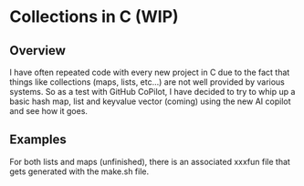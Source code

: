 # Collections in C (WIP)
## Overview
I have often repeated code with every new project in C due to the fact that things like collections (maps, lists, etc...) are not well provided by various systems. So as a test with GitHub CoPilot, I have decided to try to whip up a basic hash map, list and keyvalue vector (coming) using the new AI copilot and see how it goes.

## Examples
For both lists and maps (unfinished), there is an associated xxxfun file that gets generated with the make.sh file.
